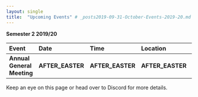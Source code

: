 ```yaml
---
layout: single
title:  "Upcoming Events" # _posts2019-09-31-October-Events-2019-20.md 
---
```

__Semester 2 2019/20__

| Event | Date | Time | Location | Notes
|:-----------------|:----------|:-----------|:-----------|:-----------|
| __Annual General Meeting__ | __AFTER_EASTER__ | __AFTER_EASTER__ | __AFTER_EASTER__ | [Apply!](https://forms.gle/k6aWphzLyqCpzF4K7) |

Keep an eye on this page or head over to Discord for more details.
